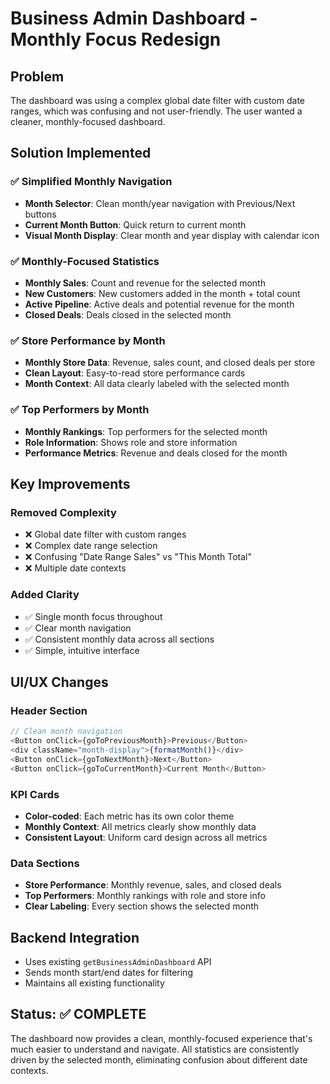 # Business Admin Dashboard - Monthly Focus Redesign

## Problem
The dashboard was using a complex global date filter with custom date ranges, which was confusing and not user-friendly. The user wanted a cleaner, monthly-focused dashboard.

## Solution Implemented

### ✅ **Simplified Monthly Navigation**
- **Month Selector**: Clean month/year navigation with Previous/Next buttons
- **Current Month Button**: Quick return to current month
- **Visual Month Display**: Clear month and year display with calendar icon

### ✅ **Monthly-Focused Statistics**
- **Monthly Sales**: Count and revenue for the selected month
- **New Customers**: New customers added in the month + total count
- **Active Pipeline**: Active deals and potential revenue for the month
- **Closed Deals**: Deals closed in the selected month

### ✅ **Store Performance by Month**
- **Monthly Store Data**: Revenue, sales count, and closed deals per store
- **Clean Layout**: Easy-to-read store performance cards
- **Month Context**: All data clearly labeled with the selected month

### ✅ **Top Performers by Month**
- **Monthly Rankings**: Top performers for the selected month
- **Role Information**: Shows role and store information
- **Performance Metrics**: Revenue and deals closed for the month

## Key Improvements

### **Removed Complexity**
- ❌ Global date filter with custom ranges
- ❌ Complex date range selection
- ❌ Confusing "Date Range Sales" vs "This Month Total"
- ❌ Multiple date contexts

### **Added Clarity**
- ✅ Single month focus throughout
- ✅ Clear month navigation
- ✅ Consistent monthly data across all sections
- ✅ Simple, intuitive interface

## UI/UX Changes

### **Header Section**
```typescript
// Clean month navigation
<Button onClick={goToPreviousMonth}>Previous</Button>
<div className="month-display">{formatMonth()}</div>
<Button onClick={goToNextMonth}>Next</Button>
<Button onClick={goToCurrentMonth}>Current Month</Button>
```

### **KPI Cards**
- **Color-coded**: Each metric has its own color theme
- **Monthly Context**: All metrics clearly show monthly data
- **Consistent Layout**: Uniform card design across all metrics

### **Data Sections**
- **Store Performance**: Monthly revenue, sales, and closed deals
- **Top Performers**: Monthly rankings with role and store info
- **Clear Labeling**: Every section shows the selected month

## Backend Integration
- Uses existing `getBusinessAdminDashboard` API
- Sends month start/end dates for filtering
- Maintains all existing functionality

## Status: ✅ COMPLETE
The dashboard now provides a clean, monthly-focused experience that's much easier to understand and navigate. All statistics are consistently driven by the selected month, eliminating confusion about different date contexts.




